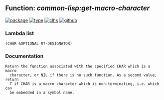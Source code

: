 ## Function: ***common-lisp:get-macro-character***
[![package](https://img.shields.io/badge/Package-COMMON--LISP-5f9ea0.svg?style=social&colorA=999999)](../) [![type](https://img.shields.io/badge/Type-Function-5f9ea0.svg?style=social&colorA=999999)](../#function) [![clhs](https://img.shields.io/badge/CLHS-GET--MACRO--CHARACTER-5f9ea0.svg?style=social&colorA=999999)](http://www.lispworks.com/documentation/HyperSpec/Body/f_set_ma.htm) [![github](https://img.shields.io/badge/GitHub-View_the_source-5f9ea0.svg?style=social&colorA=999999&logo=github)](https://github.com/sbcl/sbcl/blob/master/src/code/reader.lisp/) 
### Lambda list
```
(CHAR &OPTIONAL RT-DESIGNATOR)
```
### Documentation
```
Return the function associated with the specified CHAR which is a macro
  character, or NIL if there is no such function. As a second value, return
  T if CHAR is a macro character which is non-terminating, i.e. which can
  be embedded in a symbol name.
```
